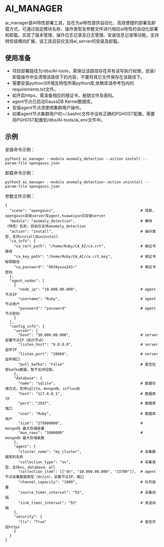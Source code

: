 # AI\_MANAGER<a name="ZH-CN_TOPIC_0000001153209055"></a>

ai\_manager是AI特性部署工具，旨在为ai特性提供自动化、高效便捷的部署及卸载方式，可通过指定模块名称、操作类型及参数文件进行相应ai特性的自动化部署和卸载，实现了版本管理、操作日志记录及日志管理、安装信息记录等功能，支持特性级横向扩展，该工具目前仅支持ai\_server的安装及卸载。

## 使用准备<a name="section1364662210548"></a>

-   项目部署路径为/dbs/AI-tools，需保证该路径存在并有读写执行权限，安装/卸载操作中会清理该路径下的内容，不要将其它文件保存在该路径下。
-   需要安装python3环境及特性所需python库,依赖库请参考包内的requirements.txt文件。
-   如开启https，需准备相应的根证书，秘钥文件及密码。
-   agent节点已启动GaussDB Kernel数据库。
-   安装agent节点须使用集群用户操作。
-   如果agent节点集群用户的\~/.bashrc文件中没有正确的PGHOST配置，需要将PGHOST配置到/dbs/AI-tools/ai\_env文件中。

## 示例<a name="section17609145765414"></a>

安装命令示例：

```
python3 ai_manager --module anomaly_detection --action install --param-file opengauss.json
```

卸载命令示例：

```
python3 ai_manager --module anomaly_detection--action uninstall --param-file opengauss.json
```

参数文件示例：

```
{
  "scene": "opengauss",                                       # 场景，opengauss安装server及agent,huaweiyun仅安装server
  "module": "anomaly_detection",                              # 模块（特性）名称，目前仅支持anomaly_detection
  "action": "install",                                        # 操作类型，支持install及uninstall
  "ca_info": {
    "ca_cert_path": "/home/Ruby/CA_AI/ca.crt",                # 根证书路径
    "ca_key_path": "/home/Ruby/CA_AI/ca.crt.key",             # 根证书秘钥路径
    "ca_password": "GHJAyusa241~"                             # 根证书密码
  },
  "agent_nodes": [
    {
      "node_ip": "10.000.00.000",                             # agent节点IP
      "username": "Ruby",                                     # agent节点用户
      "password": "password"                                  # agent节点密码
    }
  ],
  "config_info": {
    "server": {
      "host": "10.000.00.000",                                # server部署节点IP（执行节点）
      "listen_host": "0.0.0.0",                               # server 监听IP
      "listen_port": "20060",                                 # server 监听端口
      "pull_kafka": "False"                                   # 是否拉取kafka数据，暂不支持拉取。
    },
    "database": {
      "name": "sqlite",                                       # 数据存储方式，支持sqlite、mongodb、influxdb
      "host": "127.0.0.1",                                    # 数据库ip
      "port": "2937",                                         # 数据库端口
      "user": "Ruby",                                         # 数据库用户
      "size": "175000000",                                    # mongodb 最大存储容量
      "max_rows": "1000000"                                   # mongodb 最大存储条数
    },
    "agent": {
      "cluster_name": "my_cluster",                           # 采集数据库的名称
      "collection_type": "os",                                # 采集类型，支持os、database、all
      "collection_item": [["dn", "10.000.00.000", "33700"]],  # agent节点采集数据类型（dn/cn），采集节点IP，端口
      "channel_capacity": "1000",                             # 队列容量
      "source_timer_interval": "5S",                          # 采集间隔
      "sink_timer_interval": "5S"                             # 发送间隔
    },
    "security": {
      "tls": "True"                                           # 是否开启https
    }
  }
}
```

